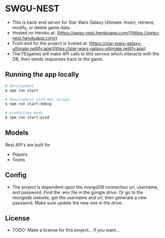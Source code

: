 # SWGU-NEST
 - This is back-end server for Star Wars Galaxy Ultimate. Insert, retrieve, modify, or delete game data.
 - Hosted on Heroku at: [https://swgu-nest.herokuapp.com/](https://swgu-nest.herokuapp.com/)
 - Front end for the project is hosted at: [https://star-wars-galaxy-ultimate.netlify.app](https://star-wars-galaxy-ultimate.netlify.app)
 - The FE(game) will make API calls to this service which interacts with the DB, then sends responses back to the game.

## Running the app locally

```bash
# development
$ npm run start

# development with hot reload
$ npm run start:debug

# production mode
$ npm run start:prod
```

## Models
Rest API's are built for 
  - Players
  - Toons

## Config
 - The project is dependent upon the mongoDB connection url, username, and password. Find the .env file in the google drive. Or
go to the mongodb website, get the username and url, then generate a new password. Make sure update the new one in the drive.

## License
 - TODO: Make a license for this project... if you want...
